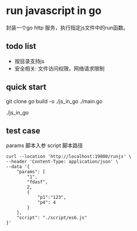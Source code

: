 # run javascript in go
  封装一个go http 服务，执行指定js文件中的run函数。  

## todo list
  * 按目录支持js
  * 安全相关: 文件访问权限，网络请求限制

## quick start
git clone
go build -o ./js_in_go ./main.go

./js_in_go


## test case
params 脚本入参
script 脚本路径
```
curl --location 'http://localhost:19800/runjs' \
--header 'Content-Type: application/json' \
--data '{
    "params": [
        "1",
        "fdasf",
        2,
        {
            "p1":"123",
            "p4": 4
        }
    ],
    "script": "./script/es6.js"
}'
```
